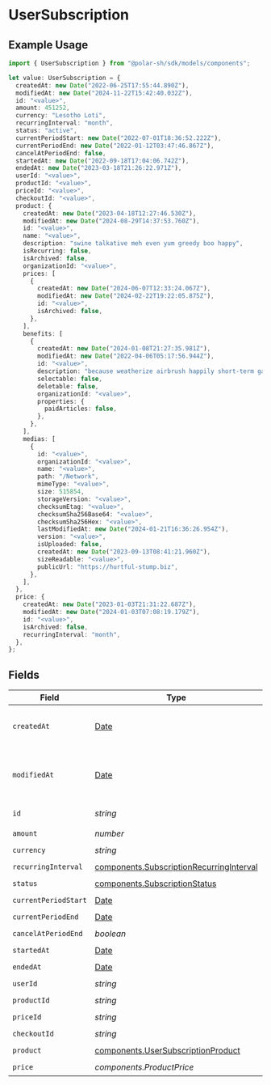 # UserSubscription

## Example Usage

```typescript
import { UserSubscription } from "@polar-sh/sdk/models/components";

let value: UserSubscription = {
  createdAt: new Date("2022-06-25T17:55:44.890Z"),
  modifiedAt: new Date("2024-11-22T15:42:40.032Z"),
  id: "<value>",
  amount: 451252,
  currency: "Lesotho Loti",
  recurringInterval: "month",
  status: "active",
  currentPeriodStart: new Date("2022-07-01T18:36:52.222Z"),
  currentPeriodEnd: new Date("2022-01-12T03:47:46.867Z"),
  cancelAtPeriodEnd: false,
  startedAt: new Date("2022-09-18T17:04:06.742Z"),
  endedAt: new Date("2023-03-18T21:26:22.971Z"),
  userId: "<value>",
  productId: "<value>",
  priceId: "<value>",
  checkoutId: "<value>",
  product: {
    createdAt: new Date("2023-04-18T12:27:46.530Z"),
    modifiedAt: new Date("2024-08-29T14:37:53.760Z"),
    id: "<value>",
    name: "<value>",
    description: "swine talkative meh even yum greedy boo happy",
    isRecurring: false,
    isArchived: false,
    organizationId: "<value>",
    prices: [
      {
        createdAt: new Date("2024-06-07T12:33:24.067Z"),
        modifiedAt: new Date("2024-02-22T19:22:05.875Z"),
        id: "<value>",
        isArchived: false,
      },
    ],
    benefits: [
      {
        createdAt: new Date("2024-01-08T21:27:35.981Z"),
        modifiedAt: new Date("2022-04-06T05:17:56.944Z"),
        id: "<value>",
        description: "because weatherize airbrush happily short-term galoshes",
        selectable: false,
        deletable: false,
        organizationId: "<value>",
        properties: {
          paidArticles: false,
        },
      },
    ],
    medias: [
      {
        id: "<value>",
        organizationId: "<value>",
        name: "<value>",
        path: "/Network",
        mimeType: "<value>",
        size: 515854,
        storageVersion: "<value>",
        checksumEtag: "<value>",
        checksumSha256Base64: "<value>",
        checksumSha256Hex: "<value>",
        lastModifiedAt: new Date("2024-01-21T16:36:26.954Z"),
        version: "<value>",
        isUploaded: false,
        createdAt: new Date("2023-09-13T08:41:21.960Z"),
        sizeReadable: "<value>",
        publicUrl: "https://hurtful-stump.biz",
      },
    ],
  },
  price: {
    createdAt: new Date("2023-01-03T21:31:22.687Z"),
    modifiedAt: new Date("2024-01-03T07:08:19.179Z"),
    id: "<value>",
    isArchived: false,
    recurringInterval: "month",
  },
};
```

## Fields

| Field                                                                                                | Type                                                                                                 | Required                                                                                             | Description                                                                                          |
| ---------------------------------------------------------------------------------------------------- | ---------------------------------------------------------------------------------------------------- | ---------------------------------------------------------------------------------------------------- | ---------------------------------------------------------------------------------------------------- |
| `createdAt`                                                                                          | [Date](https://developer.mozilla.org/en-US/docs/Web/JavaScript/Reference/Global_Objects/Date)        | :heavy_check_mark:                                                                                   | Creation timestamp of the object.                                                                    |
| `modifiedAt`                                                                                         | [Date](https://developer.mozilla.org/en-US/docs/Web/JavaScript/Reference/Global_Objects/Date)        | :heavy_check_mark:                                                                                   | Last modification timestamp of the object.                                                           |
| `id`                                                                                                 | *string*                                                                                             | :heavy_check_mark:                                                                                   | The ID of the object.                                                                                |
| `amount`                                                                                             | *number*                                                                                             | :heavy_check_mark:                                                                                   | N/A                                                                                                  |
| `currency`                                                                                           | *string*                                                                                             | :heavy_check_mark:                                                                                   | N/A                                                                                                  |
| `recurringInterval`                                                                                  | [components.SubscriptionRecurringInterval](../../models/components/subscriptionrecurringinterval.md) | :heavy_check_mark:                                                                                   | N/A                                                                                                  |
| `status`                                                                                             | [components.SubscriptionStatus](../../models/components/subscriptionstatus.md)                       | :heavy_check_mark:                                                                                   | N/A                                                                                                  |
| `currentPeriodStart`                                                                                 | [Date](https://developer.mozilla.org/en-US/docs/Web/JavaScript/Reference/Global_Objects/Date)        | :heavy_check_mark:                                                                                   | N/A                                                                                                  |
| `currentPeriodEnd`                                                                                   | [Date](https://developer.mozilla.org/en-US/docs/Web/JavaScript/Reference/Global_Objects/Date)        | :heavy_check_mark:                                                                                   | N/A                                                                                                  |
| `cancelAtPeriodEnd`                                                                                  | *boolean*                                                                                            | :heavy_check_mark:                                                                                   | N/A                                                                                                  |
| `startedAt`                                                                                          | [Date](https://developer.mozilla.org/en-US/docs/Web/JavaScript/Reference/Global_Objects/Date)        | :heavy_check_mark:                                                                                   | N/A                                                                                                  |
| `endedAt`                                                                                            | [Date](https://developer.mozilla.org/en-US/docs/Web/JavaScript/Reference/Global_Objects/Date)        | :heavy_check_mark:                                                                                   | N/A                                                                                                  |
| `userId`                                                                                             | *string*                                                                                             | :heavy_check_mark:                                                                                   | N/A                                                                                                  |
| `productId`                                                                                          | *string*                                                                                             | :heavy_check_mark:                                                                                   | N/A                                                                                                  |
| `priceId`                                                                                            | *string*                                                                                             | :heavy_check_mark:                                                                                   | N/A                                                                                                  |
| `checkoutId`                                                                                         | *string*                                                                                             | :heavy_check_mark:                                                                                   | N/A                                                                                                  |
| `product`                                                                                            | [components.UserSubscriptionProduct](../../models/components/usersubscriptionproduct.md)             | :heavy_check_mark:                                                                                   | N/A                                                                                                  |
| `price`                                                                                              | *components.ProductPrice*                                                                            | :heavy_check_mark:                                                                                   | N/A                                                                                                  |